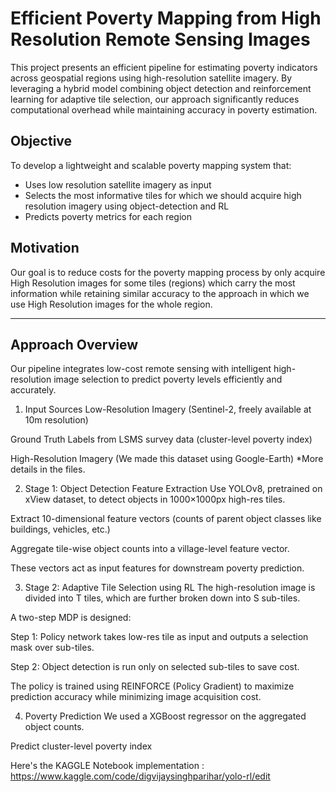 # Efficient Poverty Mapping from High Resolution Remote Sensing Images

This project presents an efficient pipeline for estimating poverty indicators across geospatial regions using high-resolution satellite imagery. By leveraging a hybrid model combining object detection and reinforcement learning for adaptive tile selection, our approach significantly reduces computational overhead while maintaining accuracy in poverty estimation.

## Objective

To develop a lightweight and scalable poverty mapping system that:
- Uses low resolution satellite imagery as input
- Selects the most informative tiles for which we should acquire high resolution imagery using object-detection and RL
- Predicts poverty metrics for each region

## Motivation

Our goal is to reduce costs for the poverty mapping process by only acquire High Resolution images for some tiles (regions) which carry the most information while retaining similar accuracy to the approach in which we use High Resolution images for the whole region.

---

## Approach Overview

Our pipeline integrates low-cost remote sensing with intelligent high-resolution image selection to predict poverty levels efficiently and accurately.

1. Input Sources
Low-Resolution Imagery (Sentinel-2, freely available at 10m resolution)

Ground Truth Labels from LSMS survey data (cluster-level poverty index)

High-Resolution Imagery (We made this dataset using Google-Earth) *More details in the files.

2. Stage 1: Object Detection Feature Extraction
Use YOLOv8, pretrained on xView dataset, to detect objects in 1000×1000px high-res tiles.

Extract 10-dimensional feature vectors (counts of parent object classes like buildings, vehicles, etc.)

Aggregate tile-wise object counts into a village-level feature vector.

These vectors act as input features for downstream poverty prediction.

3. Stage 2: Adaptive Tile Selection using RL
The high-resolution image is divided into T tiles, which are further broken down into S sub-tiles.

A two-step MDP is designed:

Step 1: Policy network takes low-res tile as input and outputs a selection mask over sub-tiles.

Step 2: Object detection is run only on selected sub-tiles to save cost.

The policy is trained using REINFORCE (Policy Gradient) to maximize prediction accuracy while minimizing image acquisition cost.

4. Poverty Prediction
We used a XGBoost regressor on the aggregated object counts.

Predict cluster-level poverty index 

Here's the KAGGLE Notebook implementation : https://www.kaggle.com/code/digvijaysinghparihar/yolo-rl/edit
